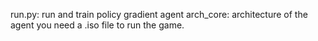 run.py: run and train policy gradient agent
arch_core: architecture of the agent
you need a .iso file to run the game.
